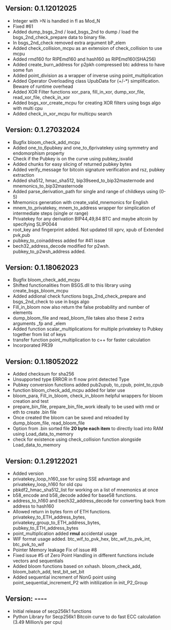 ## Version: 0.1.12012025
- Integer with >N is handled in fl as Mod_N
- Fixed #61
- Added dump_bsgs_2nd / load_bsgs_2nd to dump / load the bsgs_2nd_check_prepare data to binary file.
- In bsgs_2nd_check removed extra argument bP_elem
- Added check_collision_mcpu as an extension of check_collision to use mcpu
- Added rmd160 for RIPEmd160 and hash160 as RIPEmd160(SHA256)
- Added create_burn_address for p2pkh compressed btc address to have some fun
- Added point_division as a wrapper of inverse using point_multiplication
- Added Operator Overloading class UpubData for (+/-*) simplification. Beware of runtime overhead
- Added XOR Filter functions xor_para, fill_in_xor, dump_xor_file, read_xor_file, check_in_xor
- Added bsgs_xor_create_mcpu for creating XOR filters using bsgs algo with multi cpu
- Added check_in_xor_mcpu for multicpu search


## Version: 0.1.27032024
- Bugfix bloom_check_add_mcpu
- Added one_to_6pubkey and one_to_6privatekey using symmetry and endomorphism property
- Check if the Pubkey is on the curve using pubkey_isvalid
- Added chunks for easy slicing of returned pubkey bytes
- Added verify_message for bitcoin signature verification and rsz, pubkey extraction
- Added sha512, hmac_sha512, bip39seed_to_bip32masternode and mnemonics_to_bip32masternode
- Added parse_derivation_path for single and range of childkeys using (0-5)
- Mnemonics generation with create_valid_mnemonics for English
- mnem_to_privatekey, mnem_to_address wrapper for simplication of intermediate steps (single or range)
- Privatekey for any derivation BIP44,49,84 BTC and maybe altcoin by specifying SLIP0044
- root_key and fingerprint added. Not updated till xprv, xpub of Extended pvk,pub
- pubkey_to_coinaddress added for #41 issue
- bech32_address_decode modified for p2wsh. pubkey_to_p2wsh_address added.


## Version: 0.1.18062023
- Bugfix bloom_check_add_mcpu
- Shifted functionalities from BSGS.dll to this library using create_bsgs_bloom_mcpu
- Added addional check functions bsgs_2nd_check_prepare and bsgs_2nd_check to use in bsgs algo
- Fill_in_bloom now also return the false probability and number of elements
- dump_bloom_file and read_bloom_file takes also these 2 extra arguments _fp and _elem
- Added function scalar_multiplications for multiple privatekey to Pubkey together from list of keys
- transfer function point_multiplication to c++ for faster calculation
- Incorporated PR39


## Version: 0.1.18052022
- Added checksum for sha256
- Unsupported type ERROR in fl now print detected Type
- Pubkey conversion functions added pub2upub, to_cpub, point_to_cpub
- function bloom_check_add_mcpu added for later use
- bloom_para, Fill_in_bloom, check_in_bloom helpful wrappers for bloom creation and test
- prepare_bin_file, prepare_bin_file_work ideally to be used with rmd or eth to create .bin file
- Once created the bloom can be saved and reloaded by dump_bloom_file, read_bloom_file
- Option from .bin sorted file __20 byte each item__ to directly load into RAM using Load_data_to_memory
- check for existence using check_collision function alongside Load_data_to_memory


## Version: 0.1.29122021
- Added version
- privatekey_loop_h160_sse for using SSE advantage and privatekey_loop_h160 for old cpu
- pbkdf2_hmac_sha512_list for working on a list of mnemonics at once
- b58_encode and b58_decode added for base58 functions.
- address_to_h160 and bech32_address_decode for converting back from address to hash160
- Allowed return in bytes form of ETH functions. privatekey_to_ETH_address_bytes, privatekey_group_to_ETH_address_bytes, pubkey_to_ETH_address_bytes
- point_multiplication added __rmul__ accidental usage
- WIF format usage added. btc_wif_to_pvk_hex, btc_wif_to_pvk_int, btc_pvk_to_wif
- Pointer Memory leakage Fix of issue #8
- Fixed issue #5 of Zero Point Handling in different functions include vectors and sequentials
- Added bloom functions based on xxhash. bloom_check_add, bloom_batch_add, test_bit_set_bit
- Added sequential increment of NonG point using point_sequential_increment_P2 with initilization in init_P2_Group


## Version: ----
- Initial release of secp256k1 functions
- Python Library for Secp256k1 Bitcoin curve to do fast ECC calculation (3.49 Million/s per cpu)